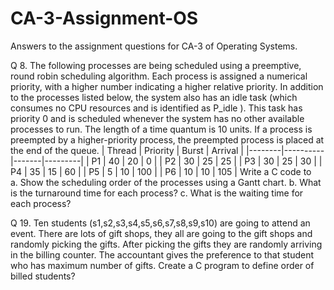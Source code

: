 # CA-3-Assignment-OS
Answers to the assignment questions for CA-3 of Operating Systems.


Q 8. The following processes are being scheduled using a preemptive, round robin scheduling algorithm. Each process is assigned a numerical     priority, with a higher number indicating a higher relative priority. In addition to the processes listed below, the system also has an     idle task (which consumes no CPU resources and is identified as P_idle ). This task has priority 0 and is scheduled whenever the system     has no other available processes to run. The length of a time quantum is 10 units. If a process is preempted by a higher-priority            process, the preempted process is placed at the end of the queue. 
    | Thread | Priority | Burst | Arrival |
|--------|----------|-------|---------|
| P1     | 40       | 20    | 0       |
| P2     | 30       | 25    | 25      |
| P3     | 30       | 25    | 30      |
| P4     | 35       | 15    | 60      |
| P5     | 5        | 10    | 100     |
| P6     | 10       | 10    | 105     |
    Write a C code to  
    a. Show the scheduling order of the processes using a Gantt chart. 
    b. What is the turnaround time for each process? 
    c. What is the waiting time for each process? 
   


Q 19. Ten students (s1,s2,s3,s4,s5,s6,s7,s8,s9,s10) are going to attend an event. There are lots of gift shops, they all are going to the gift shops and randomly picking the gifts. After picking the gifts they are randomly arriving in the billing counter. The accountant gives the preference to that student who has maximum number of gifts. Create a C program to define order of billed students?
